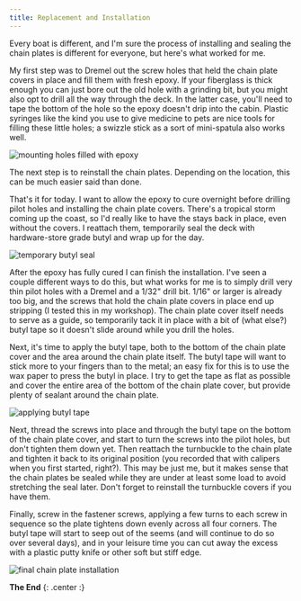 ```yaml
---
title: Replacement and Installation
---
```


Every boat is different, and I'm sure the process of installing
and sealing the chain plates is different for everyone, but here's what worked for me.

My first step was to Dremel out the screw holes that held the chain plate covers
in place and fill them with fresh epoxy. If your fiberglass is thick enough you can just bore out the old hole
with a grinding bit, but you might also opt to drill all the way through the deck.
In the latter case, you'll need to tape the bottom of the hole so the epoxy doesn't 
drip into the cabin. Plastic syringes like the kind you use to give medicine to pets are nice
tools for filling these little holes; a swizzle stick as a sort of mini-spatula also works well.

![mounting holes filled with epoxy](images/filled-screw-holes-web.jpg "Dremel or drill out the old chain plate holes and fill them with epoxy")

The next step is to reinstall the chain plates. Depending on the location, this can be much
easier said than done.

That's it for today. I want to allow the epoxy to cure overnight before drilling pilot holes
and installing the chain plate covers. There's a tropical storm coming up the coast, so I'd really
like to have the stays back in place, even without the covers. I reattach them, temporarily seal the deck with hardware-store
grade butyl and wrap up for the day.

![temporary butyl seal](images/temporary-butyl.jpg "With a tropical storm in the forecast, a temporary butyl seal will keep things dry until I can finish the job")

After the epoxy has fully cured I can finish the installation. I've seen a couple different ways to do this,
but what works for me is to simply drill very thin pilot holes with a Dremel and a 1/32" drill bit. 1/16" or larger
is already too big, and the screws that hold the chain plate covers in place end up stripping (I tested this in my
workshop). The chain plate cover itself needs to serve as a guide, so temporarily tack it in place with a bit of
(what else?) butyl tape so it doesn't slide around while you drill the holes.

Next, it's time to apply the butyl tape, both to the bottom of the chain plate cover and the area around the
chain plate itself. The butyl tape will want to stick more to your fingers than to the metal; an easy fix for this
is to use the wax paper to press the butyl  in place. I try to get the tape as flat as possible and cover the entire
area of the bottom of the chain plate cover, but provide plenty of sealant around the chain plate.

![applying butyl tape](images/butyl-application-web.jpg "Apply plenty of butyl tape to the chain plate and cover; use the wax tape to keep it from sticking to your fingers")

Next, thread the screws into place and through the butyl tape on the bottom of the chain plate cover, and start to turn the screws
into the pilot holes, but don't tighten them down yet. Then reattach the turnbuckle to the chain plate and tighten it back to its original
position (you recorded that with calipers when you first started, right?). This may be just me, but it makes sense that the chain plates 
be sealed while they are under at least some load to avoid stretching the seal later. Don't forget to reinstall the turnbuckle covers
if you have them.

Finally, screw in the fastener screws, applying a few turns to each screw in sequence so the plate tightens down evenly across all four corners.
The butyl tape will start to seep out of the seems (and will continue to do so over several days), and in your leisure time you can cut away the excess
with a plastic putty knife or other soft but stiff edge.

![final chain plate installation](images/final-installation-web.jpg "Turnbuckle and chain plate cover in place and ready to tighten down to the deck")

**The End**
{: .center :}
